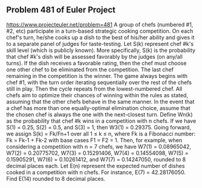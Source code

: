 ## Problem 481 of Euler Project 
https://www.projecteuler.net/problem=481
A group of chefs (numbered #1, #2, etc) participate in a turn-based strategic cooking competition. On each chef's turn, he/she cooks up a dish to the best of his/her ability and gives it to a separate panel of judges for taste-testing. Let S(k) represent chef #k's skill level (which is publicly known). More specifically, S(k) is the probability that chef #k's dish will be assessed favorably by the judges (on any/all turns). If the dish receives a favorable rating, then the chef must choose one other chef to be eliminated from the competition. The last chef remaining in the competition is the winner.
The game always begins with chef #1, with the turn order iterating sequentially over the rest of the chefs still in play. Then the cycle repeats from the lowest-numbered chef. All chefs aim to optimize their chances of winning within the rules as stated, assuming that the other chefs behave in the same manner. In the event that a chef has more than one equally-optimal elimination choice, assume that the chosen chef is always the one with the next-closest turn.
Define Wn(k) as the probability that chef #k wins in a competition with n chefs. If we have S(1) = 0.25, S(2) = 0.5, and S(3) = 1, then W3(1) = 0.29375.
Going forward, we assign S(k) = Fk/Fn+1 over all 1 ≤ k ≤ n, where Fk is a Fibonacci number: Fk = Fk-1 + Fk-2 with base cases F1 = F2 = 1. Then, for example, when considering a competition with n = 7 chefs, we have W7(1) = 0.08965042, W7(2) = 0.20775702, W7(3) = 0.15291406, W7(4) = 0.14554098, W7(5) = 0.15905291, W7(6) = 0.10261412, and W7(7) = 0.14247050, rounded to 8 decimal places each.
Let E(n) represent the expected number of dishes cooked in a competition with n chefs. For instance, E(7) = 42.28176050.
Find E(14) rounded to 8 decimal places.